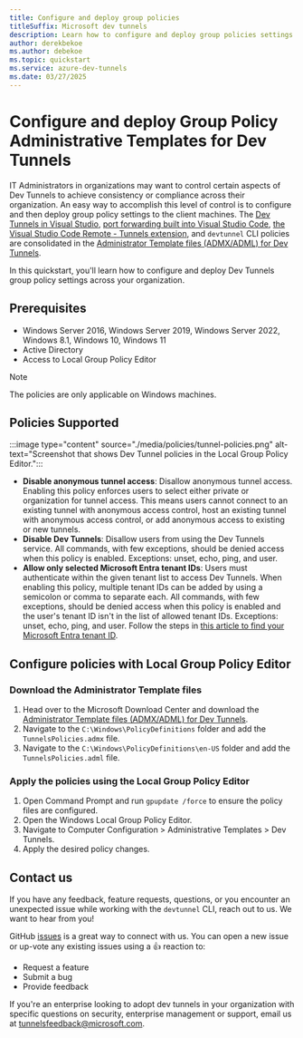 ```yaml
---
title: Configure and deploy group policies
titleSuffix: Microsoft dev tunnels
description: Learn how to configure and deploy group policies settings across your organization. 
author: derekbekoe
ms.author: debekoe
ms.topic: quickstart
ms.service: azure-dev-tunnels
ms.date: 03/27/2025
---
```


# Configure and deploy Group Policy Administrative Templates for Dev Tunnels

IT Administrators in organizations may want to control certain aspects of Dev Tunnels to achieve consistency or compliance across their organization. An easy way to accomplish this level of control is to configure and then deploy group policy settings to the client machines. The [Dev Tunnels in Visual Studio](https://aka.ms/devtunnels/vs), [port forwarding built into Visual Studio Code](https://code.visualstudio.com/docs/editor/port-forwarding), [the Visual Studio Code Remote - Tunnels extension](https://code.visualstudio.com/docs/remote/tunnels), and `devtunnel` CLI policies are consolidated in the [Administrator Template files (ADMX/ADML) for Dev Tunnels](https://aka.ms/devtunnels/policies/download).

In this quickstart, you'll learn how to configure and deploy Dev Tunnels group policy settings across your organization.

## Prerequisites

- Windows Server 2016, Windows Server 2019, Windows Server 2022, Windows 8.1, Windows 10, Windows 11
- Active Directory
- Access to Local Group Policy Editor

>[!NOTE]
>The policies are only applicable on Windows machines.

## Policies Supported

:::image type="content" source="./media/policies/tunnel-policies.png" alt-text="Screenshot that shows Dev Tunnel policies in the Local Group Policy Editor.":::

- **Disable anonymous tunnel access**: Disallow anonymous tunnel access. Enabling this policy enforces users to select either private or organization for tunnel access. This means users cannot connect to an existing tunnel with anonymous access control, host an existing tunnel with anonymous access control, or add anonymous access to existing or new tunnels.
- **Disable Dev Tunnels**: Disallow users from using the Dev Tunnels service. All commands, with few exceptions, should be denied access when this policy is enabled. Exceptions: unset, echo, ping, and user.
- **Allow only selected Microsoft Entra tenant IDs**: Users must authenticate within the given tenant list to access Dev Tunnels. When enabling this policy, multiple tenant IDs can be added by using a semicolon or comma to separate each. All commands, with few exceptions, should be denied access when this policy is enabled and the user's tenant ID isn't in the list of allowed tenant IDs. Exceptions: unset, echo, ping, and user. Follow the steps in [this article to find your Microsoft Entra tenant ID](/entra/fundamentals/how-to-find-tenant).

## Configure policies with Local Group Policy Editor

### Download the Administrator Template files

1. Head over to the Microsoft Download Center and download the [Administrator Template files (ADMX/ADML) for Dev Tunnels](https://aka.ms/devtunnels/policies/download).
1. Navigate to the `C:\Windows\PolicyDefinitions` folder and add the `TunnelsPolicies.admx` file.
1. Navigate to the `C:\Windows\PolicyDefinitions\en-US` folder and add the `TunnelsPolicies.adml` file.

### Apply the policies using the Local Group Policy Editor

1. Open Command Prompt and run `gpupdate /force` to ensure the policy files are configured.
1. Open the Windows Local Group Policy Editor.
1. Navigate to Computer Configuration > Administrative Templates > Dev Tunnels.
1. Apply the desired policy changes.

## Contact us

If you have any feedback, feature requests, questions, or you encounter an unexpected issue while working with the `devtunnel` CLI, reach out to us. We want to hear from you!

GitHub [issues](https://aka.ms/devtunnels/issues) is a great way to connect with us. You can open a new issue or up-vote any existing issues using a 👍 reaction to:

- Request a feature
- Submit a bug
- Provide feedback

If you're an enterprise looking to adopt dev tunnels in your organization with specific questions on security, enterprise management or support, email us at tunnelsfeedback@microsoft.com.
